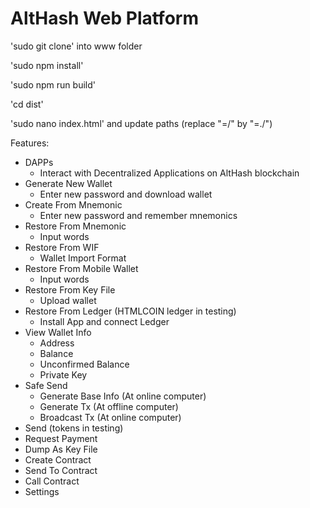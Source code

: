 # AltHash Web Platform

'sudo git clone' into www folder 

'sudo npm install'

'sudo npm run build'

'cd dist'

'sudo nano index.html' and update paths (replace "=/" by "=./")


Features:
- DAPPs
    - Interact with Decentralized Applications on AltHash blockchain
- Generate New Wallet
    - Enter new password and download wallet
- Create From Mnemonic
    - Enter new password and remember mnemonics
- Restore From Mnemonic
    - Input words
- Restore From WIF
    - Wallet Import Format
- Restore From Mobile Wallet
    - Input words
- Restore From Key File
    - Upload wallet
- Restore From Ledger (HTMLCOIN ledger in testing)
    - Install App and connect Ledger
- View Wallet Info
    - Address
    - Balance
    - Unconfirmed Balance
    - Private Key 
- Safe Send
    - Generate Base Info (At online computer)
    - Generate Tx (At offline computer)
    - Broadcast Tx (At online computer)
- Send (tokens in testing)
- Request Payment
- Dump As Key File
- Create Contract
- Send To Contract
- Call Contract
- Settings
